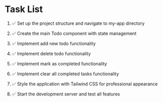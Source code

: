 # Task List

1. ✅ Set up the project structure and navigate to my-app directory

2. ✅ Create the main Todo component with state management

3. ✅ Implement add new todo functionality

4. ✅ Implement delete todo functionality

5. ✅ Implement mark as completed functionality

6. ✅ Implement clear all completed tasks functionality

7. ✅ Style the application with Tailwind CSS for professional appearance

8. ✅ Start the development server and test all features


